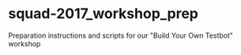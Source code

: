 # squad-2017_workshop_prep
Preparation instructions and scripts for our "Build Your Own Testbot" workshop
